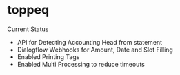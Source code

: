 # toppeq
Current Status
- API for Detecting Accounting Head from statement
- Dialogflow Webhooks for Amount, Date and Slot Filling
- Enabled Printing Tags
- Enabled Multi Processing to reduce timeouts
